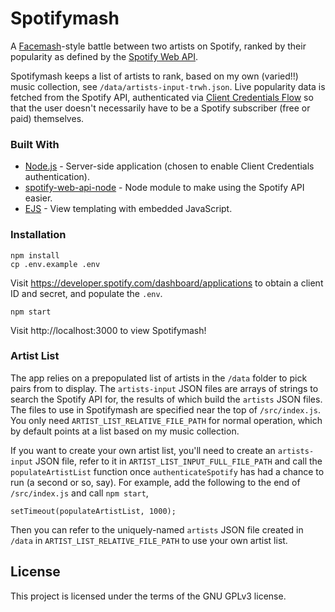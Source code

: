 # Spotifymash
A [Facemash](https://en.wikipedia.org/wiki/History_of_Facebook)-style battle between two artists on Spotify, ranked by their popularity as defined by the [Spotify Web API](https://developer.spotify.com/documentation/web-api/).

Spotifymash keeps a list of artists to rank, based on my own (varied!!) music collection, see `/data/artists-input-trwh.json`. Live popularity data is fetched from the Spotify API, authenticated via [Client Credentials Flow](https://developer.spotify.com/documentation/general/guides/authorization-guide/#client-credentials-flow) so that the user doesn't necessarily have to be a Spotify subscriber (free or paid) themselves.

### Built With

* [Node.js](https://nodejs.org/en/) - Server-side application (chosen to enable Client Credentials authentication).
* [spotify-web-api-node](https://rometools.github.io/rome/) - Node module to make using the Spotify API easier.
* [EJS](https://github.com/thelinmichael/spotify-web-api-node) - View templating with embedded JavaScript.

### Installation

```
npm install
cp .env.example .env
```
Visit https://developer.spotify.com/dashboard/applications to obtain a client ID and secret, and populate the `.env`.
```
npm start
```
Visit http://localhost:3000 to view Spotifymash!

### Artist List

The app relies on a prepopulated list of artists in the `/data` folder to pick pairs from to display. The `artists-input` JSON files are arrays of strings to search the Spotify API for, the results of which build the `artists` JSON files. The files to use in Spotifymash are specified near the top of `/src/index.js`. You only need `ARTIST_LIST_RELATIVE_FILE_PATH` for normal operation, which by default points at a list based on my music collection.

If you want to create your own artist list, you'll need to create an `artists-input` JSON file, refer to it in `ARTIST_LIST_INPUT_FULL_FILE_PATH` and call the `populateArtistList` function once `authenticateSpotify` has had a chance to run (a second or so, say). For example, add the following to the end of `/src/index.js` and call `npm start`,

```
setTimeout(populateArtistList, 1000);
```

Then you can refer to the uniquely-named `artists` JSON file created in `/data` in `ARTIST_LIST_RELATIVE_FILE_PATH` to use your own artist list.

## License

This project is licensed under the terms of the GNU GPLv3 license.
